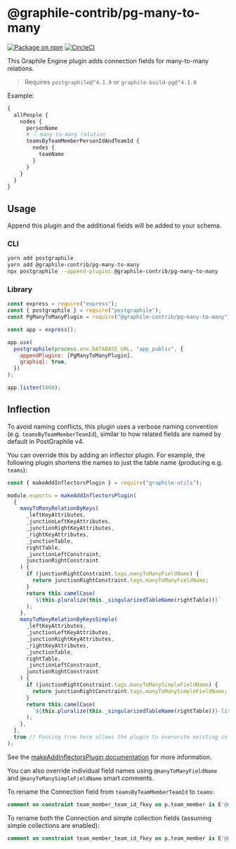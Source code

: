 # @graphile-contrib/pg-many-to-many

[![Package on npm](https://img.shields.io/npm/v/@graphile-contrib/pg-many-to-many.svg)](https://www.npmjs.com/package/@graphile-contrib/pg-many-to-many) [![CircleCI](https://circleci.com/gh/graphile-contrib/pg-many-to-many.svg?style=svg)](https://circleci.com/gh/graphile-contrib/pg-many-to-many)

This Graphile Engine plugin adds connection fields for many-to-many relations.

> Requires `postgraphile@^4.1.0` or `graphile-build-pg@^4.1.0`

Example:

```graphql
{
  allPeople {
    nodes {
      personName
      # 👇 many-to-many relation
      teamsByTeamMemberPersonIdAndTeamId {
        nodes {
          teamName
        }
      }
    }
  }
}
```

## Usage

Append this plugin and the additional fields will be added to your schema.

### CLI

```bash
yarn add postgraphile
yarn add @graphile-contrib/pg-many-to-many
npx postgraphile --append-plugins @graphile-contrib/pg-many-to-many
```

### Library

```js
const express = require("express");
const { postgraphile } = require("postgraphile");
const PgManyToManyPlugin = require("@graphile-contrib/pg-many-to-many");

const app = express();

app.use(
  postgraphile(process.env.DATABASE_URL, "app_public", {
    appendPlugins: [PgManyToManyPlugin],
    graphiql: true,
  })
);

app.listen(5000);
```

## Inflection

To avoid naming conflicts, this plugin uses a verbose naming convention (e.g. `teamsByTeamMemberTeamId`), similar to how related fields are named by default in PostGraphile v4.

You can override this by adding an inflector plugin. For example, the following plugin shortens the names to just the table name (producing e.g. `teams`):

```js
const { makeAddInflectorsPlugin } = require("graphile-utils");

module.exports = makeAddInflectorsPlugin(
  {
    manyToManyRelationByKeys(
      _leftKeyAttributes,
      _junctionLeftKeyAttributes,
      _junctionRightKeyAttributes,
      _rightKeyAttributes,
      _junctionTable,
      rightTable,
      _junctionLeftConstraint,
      junctionRightConstraint
    ) {
      if (junctionRightConstraint.tags.manyToManyFieldName) {
        return junctionRightConstraint.tags.manyToManyFieldName;
      }
      return this.camelCase(
        `${this.pluralize(this._singularizedTableName(rightTable))}`
      );
    },
    manyToManyRelationByKeysSimple(
      _leftKeyAttributes,
      _junctionLeftKeyAttributes,
      _junctionRightKeyAttributes,
      _rightKeyAttributes,
      _junctionTable,
      rightTable,
      _junctionLeftConstraint,
      junctionRightConstraint
    ) {
      if (junctionRightConstraint.tags.manyToManySimpleFieldName) {
        return junctionRightConstraint.tags.manyToManySimpleFieldName;
      }
      return this.camelCase(
        `${this.pluralize(this._singularizedTableName(rightTable))}-list`
      );
    },
  },
  true // Passing true here allows the plugin to overwrite existing inflectors.
);
```

See the [makeAddInflectorsPlugin documentation](https://www.graphile.org/postgraphile/make-add-inflectors-plugin/) for more information.

You can also override individual field names using `@manyToManyFieldName` and `@manyToManySimpleFieldName` smart comments.

To rename the Connection field from `teamsByTeamMemberTeamId` to `teams`:

```sql
comment on constraint team_member_team_id_fkey on p.team_member is E'@manyToManyFieldName teams';
```

To rename both the Connection and simple collection fields (assuming simple collections are enabled):

```sql
comment on constraint team_member_team_id_fkey on p.team_member is E'@manyToManyFieldName teams\n@manyToManySimpleFieldName teamsList';
```
